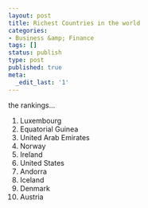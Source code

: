 ```yaml
---
layout: post
title: Richest Countries in the world
categories:
- Business &amp; Finance
tags: []
status: publish
type: post
published: true
meta:
  _edit_last: '1'
---
```

the rankings...
<ol>
	<li>Luxembourg<span> </span></li>
	<li>Equatorial Guinea</li>
	<li>United Arab Emirates<span> </span></li>
	<li>Norway</li>
	<li>Ireland<span> </span></li>
	<li>United States</li>
	<li>Andorra</li>
	<li>Iceland<span> </span></li>
	<li>Denmark<span> </span></li>
	<li>Austria<span> </span></li>
</ol>
